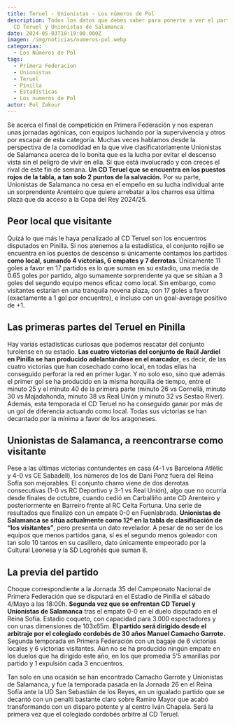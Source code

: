 ```yaml
---
title: Teruel - Unionistas - Los números de Pol
description: Todos los datos que debes saber para ponerte a ver el partido entre
  CD Teruel y Unionistas de Salamanca
date: 2024-05-03T10:19:00.000Z
imagen: /img/noticias/numeros-pol.webp
categorias:
  - Los Números de Pol
tags:
  - Primera Federacion
  - Unionistas
  - Teruel
  - Pinilla
  - Estadisticas
  - Los numeros de Pol
autor: Pol Zakour
---
```

Se acerca el final de competición en Primera Federación y nos esperan unas jornadas agónicas, con equipos luchando por la supervivencia y otros por escapar de esta categoría. Muchas veces hablamos desde la perspectiva de la comodidad en la que vive clasificatoriamente Unionistas de Salamanca acerca de lo bonita que es la lucha por evitar el descenso vista sin el peligro de vivir en ella. Sí que está involucrado y con creces el rival de este fin de semana. **Un CD Teruel que se encuentra en los puestos rojos de la tabla, a tan solo 2 puntos de la salvación.** Por su parte, Unionistas de Salamanca no cesa en el empeño en su lucha individual ante un sorprendente Arenteiro que quiere arrebatar a los charros esa última plaza que da acceso a la Copa del Rey 2024/25.

## Peor local que visitante

Quizá lo que más le haya penalizado al CD Teruel son los encuentros disputados en Pinilla. Si nos atenemos a la estadística, el conjunto rojillo se encuentra en los puestos de descenso si únicamente contamos los partidos **como local, sumando 4 victorias, 6 empates y 7 derrotas**. Únicamente 11 goles a favor en 17 partidos es lo que suman en su estadio, una media de 0.65 goles por partido, algo sumamente sorprendente ya que se sitúan a 3 goles del segundo equipo menos eficaz como local. Sin embargo, como visitantes estarían en una tranquila novena plaza, con 17 goles a favor (exactamente a 1 gol por encuentro), e incluso con un goal-average positivo de +1.

## Las primeras partes del Teruel en Pinilla

Hay varias estadísticas curiosas que podemos rescatar del conjunto turolense en su estadio. **Las cuatro victorias del conjunto de Raúl Jardiel en Pinilla se han producido adelantándose en el marcador**, es decir, de las cuatro victorias que han cosechado como local, en todas ellas ha conseguido perforar la red en primer lugar. Y no solo eso, sino que además el primer gol se ha producido en la misma horquilla de tiempo, entre el minuto 25 y el minuto 40 de la primera parte (minuto 26 vs Cornellà, minuto 30 vs Majadahonda, minuto 38 vs Real Unión y minuto 32 vs Sestao River). Además, esta temporada el CD Teruel no ha conseguido ganar por más de un gol de diferencia actuando como local. Todas sus victorias se han decantado por la mínima a favor de los aragoneses.

## Unionistas de Salamanca, a reencontrarse como visitante

Pese a las últimas victorias contundentes en casa (4-1 vs Barcelona Atlètic y 4-0 vs CE Sabadell), los números de los de Dani Ponz fuera del Reina Sofía son mejorables. El conjunto charro viene de dos derrotas consecutivas (1-0 vs RC Deportivo y 3-1 vs Real Unión), algo que no ocurría desde finales de octubre, cuando cedió en Carballiño ante CD Arenteiro y posteriormente en Barreiro frente al RC Celta Fortuna. Una serie de resultados que finalizó con un empate 0-0 en Fuenlabrada. **Unionistas de Salamanca se sitúa actualmente como 12º en la tabla de clasificación de “los visitantes”**, pero presenta un dato revelador. A pesar de no ser de los equipos que menos partidos gana, sí es el segundo menos goleador con tan solo 10 tantos en su casillero, dato únicamente empeorado por la Cultural Leonesa y la SD Logroñés que suman 8.

## La previa del partido

Choque correspondiente a la Jornada 35 del Campeonato Nacional de Primera Federación que se disputará en el Estadio de Pinilla el sábado 4/Mayo a las 18:00h. **Segunda vez que se enfrentan CD Teruel y Unionistas de Salamanca** tras el empate 0-0 en el duelo disputado en el Reina Sofía. Estadio coqueto, con capacidad para 3.000 espectadores y con unas dimensiones de 103x65m. **El partido será dirigido desde el arbitraje por el colegiado cordobés de 30 años Manuel Camacho Garrote.** Segunda temporada en Primera Federación con un bagaje de 6 victorias locales y 6 victorias visitantes. Aún no se ha producido ningún empate en los duelos que ha dirigido este año, en los que promedia 5’5 amarillas por partido y 1 expulsión cada 3 encuentros.

Tan solo en una ocasión se han encontrado Camacho Garrote y Unionistas de Salamanca, y fue la temporada pasada en la Jornada 26 en el Reina Sofía ante la UD San Sebastián de los Reyes, en un igualado partido que se decantó con un penalti bastante claro sobre Ramiro Mayor que acabó transformando con un disparo potente y al centro Iván Chapela. Será la primera vez que el colegiado cordobés arbitre al CD Teruel.
